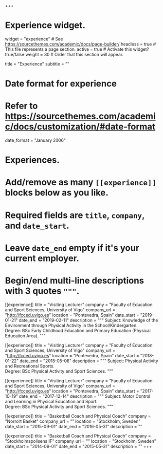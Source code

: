+++
# Experience widget.
widget = "experience"  # See https://sourcethemes.com/academic/docs/page-builder/
headless = true  # This file represents a page section.
active = true  # Activate this widget? true/false
weight = 30  # Order that this section will appear.

title = "Experience"
subtitle = ""

# Date format for experience
#   Refer to https://sourcethemes.com/academic/docs/customization/#date-format
date_format = "January 2006"

# Experiences.
#   Add/remove as many `[[experience]]` blocks below as you like.
#   Required fields are `title`, `company`, and `date_start`.
#   Leave `date_end` empty if it's your current employer.
#   Begin/end multi-line descriptions with 3 quotes `"""`.

[[experience]]
  title = "Visiting Lecturer"
  company = "Faculty of Education and Sport Sciences, University of Vigo"
  company_url = "http://fcced.uvigo.es"
  location = "Pontevedra, Spain"
  date_start = "2019-01-21"
  date_end = "2019-02-11"
  description = """
  Subject: Knowledge of the Environment through Physical Activity in the School/Kindergarten. <br/>
  Degree: BSc Early Childhood Education and Primary Education (Physical Education Area).
  """

[[experience]]
  title = "Visiting Lecturer"
  company = "Faculty of Education and Sport Sciences, University of Vigo"
  company_url = "http://fcced.uvigo.es"
  location = "Pontevedra, Spain"
  date_start = "2018-01-22"
  date_end = "2018-05-08"
  description = """
  Subject: Physical Activity and Recreational Sports. <br/>
  Degree: BSc Physical Activity and Sport Sciences.
  """

[[experience]]
  title = "Visiting Lecturer"
  company = "Faculty of Education and Sport Sciences, University of Vigo"
  company_url = "http://fcced.uvigo.es"
  location = "Pontevedra, Spain"
  date_start = "2017-10-19"
  date_end = "2017-12-14"
  description = """
  Subject: Motor Control and Learning in Physical Education and Sport. <br/>
  Degree: BSc Physical Activity and Sport Sciences.
  """
  
[[experience]]
  title = "Basketball Coach and Physical Coach"
  company = "Norrort Basket"
  company_url = ""
  location = "Stockholm, Sweden"
  date_start = "2015-09-01"
  date_end = "2016-05-31"
  description = ""

[[experience]]
  title = "Basketball Coach and Physical Coach"
  company = "Stockholmspolisens IF"
  company_url = ""
  location = "Stockholm, Sweden"
  date_start = "2014-09-01"
  date_end = "2015-05-31"
  description = ""
+++
